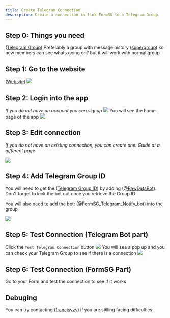 ```yaml
---
title: Create Telegram Connection
description: Create a connection to link FormSG to a Telegram Group
---
```


## Step 0: Things you need

([Telegram Group](https://telegram.org/tour/groups)) Preferably a group with message history ([supergroup](https://telegram.org/blog/supergroups)) so new members can see whats going on? but it will work with normal group

## Step 1: Go to the website

([Website](https://formsg-gsheet.herokuapp.com/))
![](/formsg-gsheet-guide/screenshots/connection-1-go-to-website.png)

## Step 2: Login into the app

_If you do not have an account you can signup_
![](/formsg-gsheet-guide/screenshots/connection-2-login.png)
You will see the home page of the app
![](/formsg-gsheet-guide/screenshots/connection-3-home-page.png)

## Step 3: Edit connection

_If you do not have an existing connection, you can create one. Guide at a different page_

![](/formsg-gsheet-guide/screenshots/telegram-1-edit-connection.png)

## Step 4: Add Telegram Group ID

You will need to get the ([Telegram Group ID](https://stackoverflow.com/a/46247058)) by adding ([@RawDataBot](https://t.me/raw_data_bot)). Don't forget to kick the bot out once you retrieve the Group ID

You will also need to add the bot: ([@FormSG_Telegram_Notify_bot](https://t.me/FormSG_Telegram_Notify_bot)) into the group

![](/formsg-gsheet-guide/screenshots/telegram-2-add-telegram-group.png)

## Step 5: Test Connection (Telegram Bot part)

Click the `Test Telegram Connection` button
![](/formsg-gsheet-guide/screenshots/telegram-3-test-connection.png)
You will see a pop up and you can check your Telegram Group to see if there is a connection
![](/formsg-gsheet-guide/screenshots/telegram-4-tested-connection.png)

## Step 6: Test Connection (FormSG Part)

Go to your Form and test the connection to see if it works

## Debuging

You can try contacting ([francisyzy](https://t.me/francisyzy)) if you are stilling facing difficulties.
